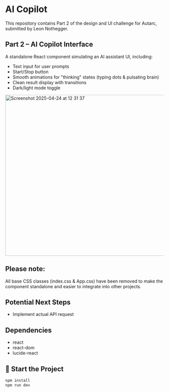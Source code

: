 # AI Copilot

This repository contains Part 2 of the design and UI challenge for Autarc, submitted by Leon Nothegger.

## Part 2 – AI Copilot Interface

A standalone React component simulating an AI assistant UI, including:

- Text input for user prompts
- Start/Stop button
- Smooth animations for "thinking" states (typing dots & pulsating brain)
- Clean result display with transitions
- Dark/light mode toggle

<img width="511" alt="Screenshot 2025-04-24 at 12 31 37" src="https://github.com/user-attachments/assets/1f30c70c-ef1e-44ec-b1f4-b593a0dc9b02" />

## Please note: 
All base CSS classes (index.css & App.css) have been removed to make the component standalone and easier to integrate into other projects.

## Potential Next Steps

- Implement actual API request

## Dependencies 

- react
- react-dom
- lucide-react

## 🚀 Start the Project

```bash
npm install
npm run dev
